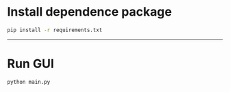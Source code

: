 # Install dependence package
```bash
pip install -r requirements.txt
 ```
---
# Run GUI
```bash
python main.py
``` 